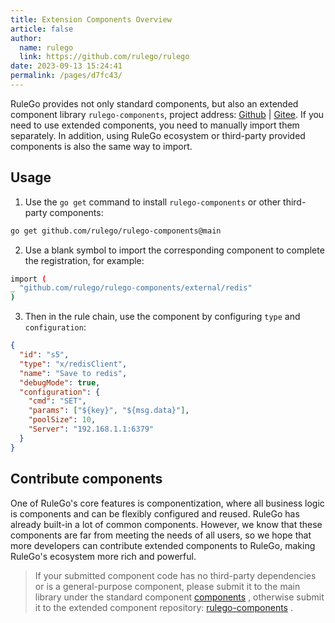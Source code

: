 ```yaml
---
title: Extension Components Overview
article: false
author: 
  name: rulego
  link: https://github.com/rulego/rulego
date: 2023-09-13 15:24:41
permalink: /pages/d7fc43/
---
```


RuleGo provides not only standard components, but also an extended component library `rulego-components`, project address: [Github](https://github.com/rulego/rulego-components) | [Gitee](https://gitee.com/rulego/rulego-components).
If you need to use extended components, you need to manually import them separately. In addition, using RuleGo ecosystem or third-party provided components is also the same way to import.

## Usage

1. Use the `go get` command to install `rulego-components` or other third-party components:
```bash
go get github.com/rulego/rulego-components@main
```

2. Use a blank symbol to import the corresponding component to complete the registration, for example:
```bash
import (
_ "github.com/rulego/rulego-components/external/redis"
)
```

3. Then in the rule chain, use the component by configuring `type` and `configuration`:
```json
{
  "id": "s5",
  "type": "x/redisClient",
  "name": "Save to redis",
  "debugMode": true,
  "configuration": {
    "cmd": "SET",
    "params": ["${key}", "${msg.data}"],
    "poolSize": 10,
    "Server": "192.168.1.1:6379"
  }
}
```

## Contribute components

One of RuleGo's core features is componentization, where all business logic is components and can be flexibly configured and reused. RuleGo has already built-in a lot of common components.
However, we know that these components are far from meeting the needs of all users, so we hope that more developers can contribute extended components to RuleGo, making RuleGo's ecosystem more rich and powerful.

> If your submitted component code has no third-party dependencies or is a general-purpose component, please submit it to the main library under the standard component [components](https://github.com/rulego/rulego) ,
> otherwise submit it to the extended component repository: [rulego-components](https://github.com/rulego/rulego-components) .